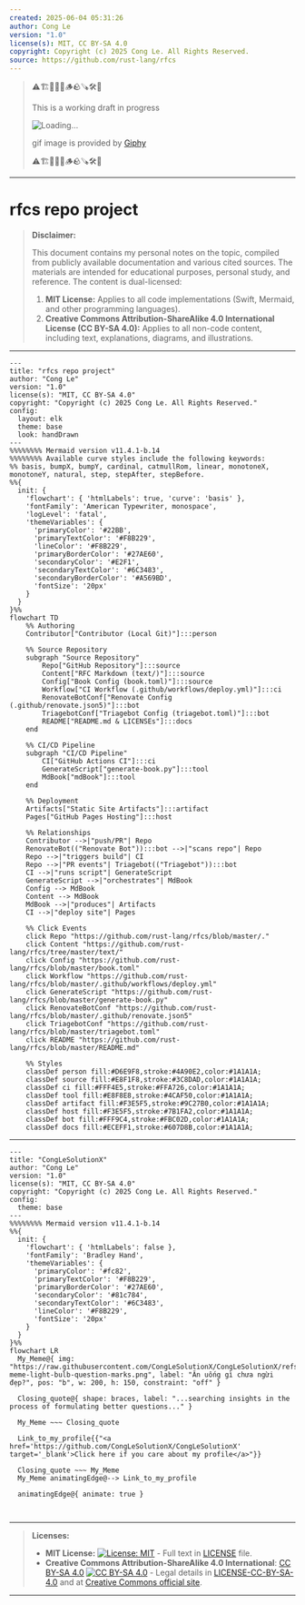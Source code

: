 ```yaml
---
created: 2025-06-04 05:31:26
author: Cong Le
version: "1.0"
license(s): MIT, CC BY-SA 4.0
copyright: Copyright (c) 2025 Cong Le. All Rights Reserved.
source: https://github.com/rust-lang/rfcs
---
```



> ⚠️🏗️🚧🦺🧱🪵🪨🪚🛠️👷
> 
> This is a working draft in progress
> 
> ![Loading...](https://media2.giphy.com/media/v1.Y2lkPTc5MGI3NjExbzBod3ZwbWNwb3IxcXE5Znc0bjE4eGZubGh4cW1jaHk1bm91cTN2diZlcD12MV9pbnRlcm5hbF9naWZfYnlfaWQmY3Q9Zw/xIAyO8FSP95Di/giphy.gif)
>
> gif image is provided by [Giphy](https://giphy.com)
> 
> ⚠️🏗️🚧🦺🧱🪵🪨🪚🛠️👷


----

# rfcs repo project
> **Disclaimer:**
>
> This document contains my personal notes on the topic,
> compiled from publicly available documentation and various cited sources.
> The materials are intended for educational purposes, personal study, and reference.
> The content is dual-licensed:
> 1. **MIT License:** Applies to all code implementations (Swift, Mermaid, and other programming languages).
> 2. **Creative Commons Attribution-ShareAlike 4.0 International License (CC BY-SA 4.0):** Applies to all non-code content, including text, explanations, diagrams, and illustrations.
---


```mermaid
---
title: "rfcs repo project"
author: "Cong Le"
version: "1.0"
license(s): "MIT, CC BY-SA 4.0"
copyright: "Copyright (c) 2025 Cong Le. All Rights Reserved."
config:
  layout: elk
  theme: base
  look: handDrawn
---
%%%%%%%% Mermaid version v11.4.1-b.14
%%%%%%%% Available curve styles include the following keywords:
%% basis, bumpX, bumpY, cardinal, catmullRom, linear, monotoneX, monotoneY, natural, step, stepAfter, stepBefore.
%%{
  init: {
    'flowchart': { 'htmlLabels': true, 'curve': 'basis' },
    'fontFamily': 'American Typewriter, monospace',
    'logLevel': 'fatal',
    'themeVariables': {
      'primaryColor': '#22BB',
      'primaryTextColor': '#F8B229',
      'lineColor': '#F8B229',
      'primaryBorderColor': '#27AE60',
      'secondaryColor': '#E2F1',
      'secondaryTextColor': '#6C3483',
      'secondaryBorderColor': '#A569BD',
      'fontSize': '20px'
    }
  }
}%%
flowchart TD
    %% Authoring
    Contributor["Contributor (Local Git)"]:::person

    %% Source Repository
    subgraph "Source Repository"
        Repo["GitHub Repository"]:::source
        Content["RFC Markdown (text/)"]:::source
        Config["Book Config (book.toml)"]:::source
        Workflow["CI Workflow (.github/workflows/deploy.yml)"]:::ci
        RenovateBotConf["Renovate Config (.github/renovate.json5)"]:::bot
        TriagebotConf["Triagebot Config (triagebot.toml)"]:::bot
        README["README.md & LICENSEs"]:::docs
    end

    %% CI/CD Pipeline
    subgraph "CI/CD Pipeline"
        CI["GitHub Actions CI"]:::ci
        GenerateScript["generate-book.py"]:::tool
        MdBook["mdBook"]:::tool
    end

    %% Deployment
    Artifacts["Static Site Artifacts"]:::artifact
    Pages["GitHub Pages Hosting"]:::host

    %% Relationships
    Contributor -->|"push/PR"| Repo
    RenovateBot(("Renovate Bot")):::bot -->|"scans repo"| Repo
    Repo -->|"triggers build"| CI
    Repo -->|"PR events"| Triagebot(("Triagebot")):::bot
    CI -->|"runs script"| GenerateScript
    GenerateScript -->|"orchestrates"| MdBook
    Config --> MdBook
    Content --> MdBook
    MdBook -->|"produces"| Artifacts
    CI -->|"deploy site"| Pages

    %% Click Events
    click Repo "https://github.com/rust-lang/rfcs/blob/master/."
    click Content "https://github.com/rust-lang/rfcs/tree/master/text/"
    click Config "https://github.com/rust-lang/rfcs/blob/master/book.toml"
    click Workflow "https://github.com/rust-lang/rfcs/blob/master/.github/workflows/deploy.yml"
    click GenerateScript "https://github.com/rust-lang/rfcs/blob/master/generate-book.py"
    click RenovateBotConf "https://github.com/rust-lang/rfcs/blob/master/.github/renovate.json5"
    click TriagebotConf "https://github.com/rust-lang/rfcs/blob/master/triagebot.toml"
    click README "https://github.com/rust-lang/rfcs/blob/master/README.md"

    %% Styles
    classDef person fill:#D6E9F8,stroke:#4A90E2,color:#1A1A1A;
    classDef source fill:#E8F1F8,stroke:#3C8DAD,color:#1A1A1A;
    classDef ci fill:#FFF4E5,stroke:#FFA726,color:#1A1A1A;
    classDef tool fill:#E8F8E8,stroke:#4CAF50,color:#1A1A1A;
    classDef artifact fill:#F3E5F5,stroke:#9C27B0,color:#1A1A1A;
    classDef host fill:#F3E5F5,stroke:#7B1FA2,color:#1A1A1A;
    classDef bot fill:#FFF9C4,stroke:#FBC02D,color:#1A1A1A;
    classDef docs fill:#ECEFF1,stroke:#607D8B,color:#1A1A1A;
```


---

<!-- 
```mermaid
%% Current Mermaid version
info
```  -->


```mermaid
---
title: "CongLeSolutionX"
author: "Cong Le"
version: "1.0"
license(s): "MIT, CC BY-SA 4.0"
copyright: "Copyright (c) 2025 Cong Le. All Rights Reserved."
config:
  theme: base
---
%%%%%%%% Mermaid version v11.4.1-b.14
%%{
  init: {
    'flowchart': { 'htmlLabels': false },
    'fontFamily': 'Bradley Hand',
    'themeVariables': {
      'primaryColor': '#fc82',
      'primaryTextColor': '#F8B229',
      'primaryBorderColor': '#27AE60',
      'secondaryColor': '#81c784',
      'secondaryTextColor': '#6C3483',
      'lineColor': '#F8B229',
      'fontSize': '20px'
    }
  }
}%%
flowchart LR
  My_Meme@{ img: "https://raw.githubusercontent.com/CongLeSolutionX/CongLeSolutionX/refs/heads/main/assets/images/My-meme-light-bulb-question-marks.png", label: "Ăn uống gì chưa ngừi đẹp?", pos: "b", w: 200, h: 150, constraint: "off" }

  Closing_quote@{ shape: braces, label: "...searching insights in the process of formulating better questions..." }
    
  My_Meme ~~~ Closing_quote
    
  Link_to_my_profile{{"<a href='https://github.com/CongLeSolutionX/CongLeSolutionX' target='_blank'>Click here if you care about my profile</a>"}}

  Closing_quote ~~~ My_Meme
  My_Meme animatingEdge@--> Link_to_my_profile
  
  animatingEdge@{ animate: true }



```

---
>**Licenses:**
>
>- **MIT License:**  [![License: MIT](https://img.shields.io/badge/License-MIT-yellow.svg)](LICENSE) - Full text in [LICENSE](LICENSE) file.
>- **Creative Commons Attribution-ShareAlike 4.0 International**: [CC BY-SA 4.0](https://creativecommons.org/licenses/by-sa/4.0/) [![CC BY-SA 4.0](https://licensebuttons.net/l/by-sa/4.0/88x31.png)](https://creativecommons.org/licenses/by-sa/4.0/) - Legal details in [LICENSE-CC-BY-SA-4.0](THE_PAST/LICENSE-CC-BY-SA-4.0) and at [Creative Commons official site](https://creativecommons.org/licenses/by-sa/4.0/).
>
---

